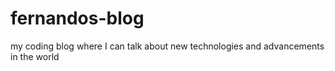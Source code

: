 # fernandos-blog
my coding blog where I can talk about new technologies and advancements in the world
